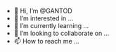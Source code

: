 - 👋 Hi, I’m @GANTOD
- 👀 I’m interested in ...
- 🌱 I’m currently learning ...
- 💞️ I’m looking to collaborate on ...
- 📫 How to reach me ...

<!---
GANTOD/GANTOD is a ✨ special ✨ repository because its `README.md` (this file) appears on your GitHub profile.
You can click the Preview link to take a look at your changes.
--->
